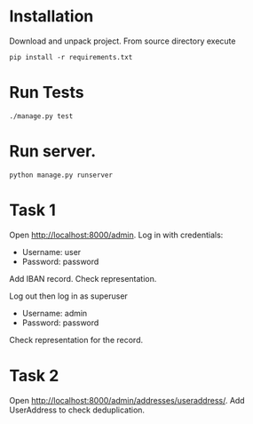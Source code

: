 # Installation

Download and unpack project.
From source directory execute
```
pip install -r requirements.txt
```

# Run Tests

```
./manage.py test
```

# Run server.
```
python manage.py runserver
```

# Task 1

Open [http://localhost:8000/admin](http://localhost:8000/admin).
Log in with credentials:

- Username: user
- Password: password

Add IBAN record. Check representation.

Log out then log in as superuser

- Username: admin
- Password: password

Check representation for the record.


# Task 2
Open [http://localhost:8000/admin/addresses/useraddress/](http://localhost:8000/admin/addresses/useraddress/).
Add UserAddress to check deduplication.

